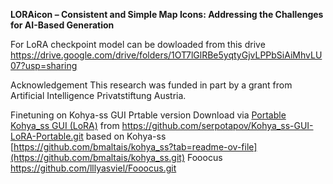 **LORAicon – Consistent and Simple Map Icons: Addressing the Challenges for AI-Based Generation**

For LoRA checkpoint model can be dowloaded from this drive https://drive.google.com/drive/folders/1OT7lGlRBe5yqtyGjvLPPbSiAiMhvLU07?usp=sharing

Acknowledgement
This research was funded in part by a grant from Artificial Intelligence Privatstiftung Austria.

Finetuning on Kohya-ss GUI Prtable version Download via [Portable Kohya_ss GUI (LoRA)](https://github.com/serpotapov/Kohya_ss-GUI-LoRA-Portable/archive/refs/heads/main.zip) from https://github.com/serpotapov/Kohya_ss-GUI-LoRA-Portable.git based on Kohya-ss [https://github.com/bmaltais/kohya_ss?tab=readme-ov-file](https://github.com/bmaltais/kohya_ss.git)
Fooocus https://github.com/lllyasviel/Fooocus.git
